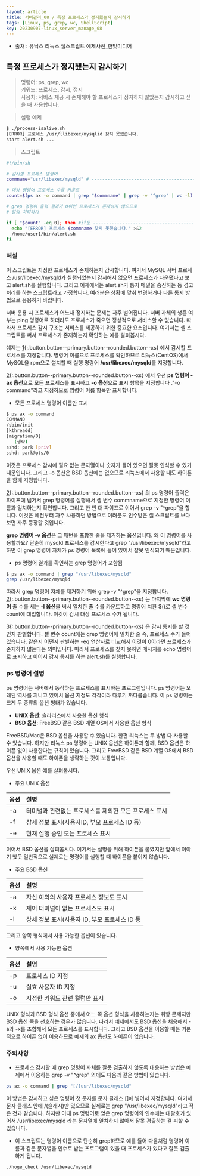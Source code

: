 ```yaml
---
layout: article
title: 서버관리_08 / 특정 프로세스가 정지했는지 감시하기
tags: [Linux, ps, grep, wc, ShellScript]
key: 20230907-linux_server_manage_08
---
```


- 출처 : 유닉스 리눅스 쉘스크립트 예제사전_한빛미디어

## 특정 프로세스가 정지했는지 감시하기

> 명령어: ps, grep, wc  
> 키워드: 프로세스, 감시, 정지  
> 사용처: 서비스 제공 시 존재해야 할 프로세스가 정지하지 않았는지 감시하고 싶을 때 사용합니다.  

> 실행 예제  

```bash
$ ./process-isalive.sh
[ERROR] 프로세스 /usr/llibexec/mysqlid 찾지 못했습니다.
start alert.sh ...
```

> 스크립트

```bash
#!/bin/sh

# 감시할 프로세스 명령어
commname="usr/libexec/mysqld" # -------------------------------------------------- 1

# 대상 명령어 프로세스 수를 카운트
count=$(ps ax -o command | grep "$commname" | grep -v "^grep" | wc -l) # ^grep --- 2

# grep 명령어 출력 결과가 0이면 프로세스가 존재하지 않으므로
# 알림 처리하기

if [ "$count" -eq 0]; then #if문 -------------------------------------------------- 3
  echo "[ERROR] 프로세스 $commname 찾지 못했습니다." >&2
  /home/user1/bin/alert.sh
fi
```

### **해설**

이 스크립트는 지정한 프로세스가 존재하는지 감시합니다. 여기서 MySQL 서버 프로세스 /usr/libexec/mysqld가 실행되었는지 감시해서 없으면 프로세스가 다운됐다고 보고 alert.sh를 실행합니다. 그리고 예제에서는 alert.sh가 통지 메일을 송신하는 등 경고 처리를 하는 스크립트라고 가정합니다. 여러분은 상황에 맞춰 변경하거나 다른 통지 방법으로 응용하기 바랍니다.

서버 운용 시 프로세스가 어느새 정지하는 문제는 자주 벌어집니다. 서버 자체의 생존 여부는 ping 명령어로 하더라도 프로세스가 죽으면 정상적으로 서비스할 수 없습니다. 따라서 프로세스 감시 구조는 서비스를 제공하기 위한 중요한 요소입니다. 여기서는 셸 스크립트를 써서 프로세스가 존재하는지 확인하는 예를 살펴봅시다.

예제는 [1](#){:.button.button--primary.button--rounded.button--xs} 에서 감시할 프로세스를 지정합니다. 명령어 이름으로 프로세스를 확인하므로 리눅스(CentOS)에서 MySQL을 rpm으로 설치할 때 실행 명령어 **/usr/libexec/mysqld**를 지정합니다.

[2](#){:.button.button--primary.button--rounded.button--xs} 에서 우선 **ps 명령어 -ax 옵션**으로 모든 프로세스를 표시하고 **-o 옵션**으로 표시 항목을 지정합니다 ."-o command"라고 지정하므로 명령어 이름 항목만 표시합니다.

- 모든 프로세스 명령어 이름만 표시

```bash
$ ps ax -o command
COMMAND
/sbin/init
[kthreadd]
[migration/0]
   (생략)
sshd: park [priv]
sshd: park@pts/0
```

이것은 프로세스 감시에 필요 없는 문자열이나 숫자가 들어 있으면 잘못 인식할 수 있기 때문입니다. 그리고 -o 옵션은 BSD 옵션에는 없으므로 리눅스에서 사용할 때도 하이픈을 함께 지정합니다.

[2](#){:.button.button--primary.button--rounded.button--xs} 의 ps 명령어 출력은 파이프에 넘겨서 grep 명령어를 실행해서 셸 변수 commname으로 지정한 명령어 이름과 일치하는지 확인합니다. 그리고 한 번 더 파이프로 이어서 grep -v "^grep"을 합니다. 이것은 예전부터 자주 사용하던 방법으로 여러분도 인수받은 셸 스크립트를 보다보면 자주 등장할 것입니다.

**grep 명령어 -v 옵션**은 그 패턴을 포함한 줄을 제거하는 옵션입니다. 왜 이 명령어를 사용할까요? 단순히 mysqld 프로세스를 감시한다고 grep "/usr/libexec/mysqld"라고하면 이 grep 명령어 자체가 ps 명령어 목록에 들어 있어서 잘못 인식되기 때문입니다.

- ps 명령어 결과를 확인하는 grep 명령어가 포함됨

```bash
$ ps ax -o command | grep "/usr/libexec/mysqld"
grep /usr/libexec/mysqld
```

따라서 grep 명령어 자체를 제거하기 위해 grep -v "^grep"을 지정합니다. [2](#){:.button.button--primary.button--rounded.button--xs} 는 마지막에 **wc 명령어** 줄 수를 세는 **-l 옵션**을 써서 일치한 줄 수를 카운트하고 명령어 치환 $()로 셸 변수 count에 대입합니다. 이것이 감시 대상 프로세스 수가 됩니다.

[3](#){:.button.button--primary.button--rounded.button--xs} 은 감시 통지를 할 것인지 판별합니다. 셸 변수 count에는 grep 명령어에 일치한 줄 즉, 프로세스 수가 들어 있습니다. 같은지 어떤지 판별하는 -eq 연산자로 비교해서 이것이 0이라면 프로세스가 존재하지 않는다는 의미입니다. 따라서 프로세스를 찾지 못하면 메시지를 echo 명령어로 표시하고 이어서 감시 통지를 하는 alert.sh를 실행합니다.

### **ps 명령어 설명**

ps 명령어는 서버에서 동작하는 프로세스를 표시하는 프로그램입니다. ps 명령어는 오래된 역사를 지니고 있어서 옵션 지정도 각각이라 다루기 까다롭습니다. 이 ps 명령어는 크게 두 종류의 옵션 형태가 있습니다.

- **UNIX 옵션**: 솔라리스에서 사용한 옵션 형식
- **BSD 옵션**: FreeBSD 같은 BSD 계열 OS에서 사용한 옵션 형식

FreeBSD/Mac은 BSD 옵션을 사용할 수 있습니다. 한편 리눅스는 두 방법 다 사용할 수 있습니다. 하지만 리눅스 ps 명령어는 UNIX 옵션은 하이픈과 함께, BSD 옵션은 하이픈 없이 사용한다는 규칙이 있습니다. 그리고 FreeBSD 같은 BSD 계열 OS에서 BSD 옵션을 사용할 때도 하이픈을 생략하는 것이 보통입니다.

우선 UNIX 옵션 예를 살펴봅시다.

- 주요 UNIX 옵션

| 옵션 | 설명 |
|:----|:----|
|-a|터미널과 관련없는 프로세스를 제외한 모든 프로세스 표시|
|-f|상세 정보 표시(사용자ID, 부모 프로세스 ID 등)|
|-e|현재 실행 중인 모든 프로세스 표시|

이어서 BSD 옵션을 살펴봅시다. 여기서는 설명을 위해 하이픈을 붙였지만 앞에서 이야기 했듯 일반적으로 실제로는 명령어를 실행할 때 하이픈을 붙이지 않습니다.

- 주요 BSD 옵션

| 옵션 | 설명 |
|:----|:----|
|-a|자신 이외의 사용자 프로세스 정보도 표시|
|-x|제어 터미널이 없는 프로세스도 표시|
|-l|상세 정보 표시(사용자 ID, 부모 프로세스 ID 등|

그리고 양쪽 형식에서 사용 가능한 옵션이 있습니다.

- 양쪽에서 사용 가능한 옵션

| 옵션 | 설명 |
|:----|:----|
|-p|프로세스 ID 지정|
|-u|실효 사용자 ID 지정|
|-o|지정한 키워드 관련 컬럼만 표시|

UNIX 형식과 BSD 형식 옵션 중에서 어느 쪽 옵션 형식을 사용하는지는 취향 문제지만 BSD 옵션 쪽을 선호하는 경우가 많습니다. 따라서 예제에서도 BSD 옵션을 채용해서 -a와 -x를 조합해서 모든 프로세스를 표시합니다. 그리고 BSD 옵션을 이용할 때는 기본적으로 하이픈 없이 이용하므로 예제의 ax 옵션도 하이픈이 없습니다.

### **주의사항**

- 프로세스 감시할 때 grep 명령어 자체를 잘못 검출하지 않도록 대응하는 방법은 예제에서 이용하는 grep -v "^grep" 외에도 다음과 같은 방법이 있습니다.

```bash
ps ax -o command | grep "[/]usr/libexec/mysqld"
```

이 방법은 감시하고 싶은 명령어 첫 문자를 문자 클래스 []에 넣어서 지정합니다. 여기서 문자 클래스 안에 /(슬래시)만 있으므로 실제로는 grep "/usr/libexec/mysqld"라고 적은 것과 같습니다. 하지만 이때 ps 명령어로 얻은 grep 명령어의 인수에는 대괄호가 있어서 /usr/libexec/mysqld 라는 문자열에 일치하지 않아서 잘못 검출하는 걸 피할 수 있습니다.

- 이 스크립트는 명령어 이름으로 단순히 grep하므로 예를 들어 다음처럼 명령어 이름과 같은 문자열을 인수로 받는 프로그램이 있을 때 프로세스가 있다고 잘못 검출하게 됩니다.

```bash
./hoge_check /usr/libexec/mysqld
```